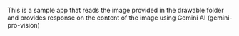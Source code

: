 This is a sample app that reads the image provided in the drawable folder and provides response on the content of the image using Gemini AI (gemini-pro-vision)
